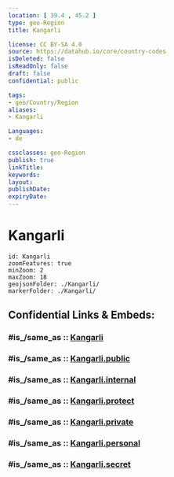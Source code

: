 ```yaml
---
location: [ 39.4 , 45.2 ] 
type: geo-Region
title: Kangarli

license: CC BY-SA 4.0
source: https://datahub.io/core/country-codes
isDeleted: false
isReadOnly: false
draft: false
confidential: public

tags:
- geo/Country/Region
aliases:
- Kangarli

Languages:
- de

cssclasses: geo-Region
publish: true
linkTitle: 
keywords: 
layout: 
publishDate: 
expiryDate: 
---
```


# Kangarli

```leaflet
id: Kangarli
zoomFeatures: true 
minZoom: 2 
maxZoom: 18
geojsonFolder: ./Kangarli/
markerFolder: ./Kangarli/
```


## Confidential Links & Embeds: 

### #is_/same_as :: [Kangarli](/_Standards/Earth/Continent/Asia/Asia~North~West/Azerbaijan/Armenian_Enclaves/Kangarli.md) 

### #is_/same_as :: [Kangarli.public](/_public/Earth/Continent/Asia/Asia~North~West/Azerbaijan/Armenian_Enclaves/Kangarli.public.md) 

### #is_/same_as :: [Kangarli.internal](/_internal/Earth/Continent/Asia/Asia~North~West/Azerbaijan/Armenian_Enclaves/Kangarli.internal.md) 

### #is_/same_as :: [Kangarli.protect](/_protect/Earth/Continent/Asia/Asia~North~West/Azerbaijan/Armenian_Enclaves/Kangarli.protect.md) 

### #is_/same_as :: [Kangarli.private](/_private/Earth/Continent/Asia/Asia~North~West/Azerbaijan/Armenian_Enclaves/Kangarli.private.md) 

### #is_/same_as :: [Kangarli.personal](/_personal/Earth/Continent/Asia/Asia~North~West/Azerbaijan/Armenian_Enclaves/Kangarli.personal.md) 

### #is_/same_as :: [Kangarli.secret](/_secret/Earth/Continent/Asia/Asia~North~West/Azerbaijan/Armenian_Enclaves/Kangarli.secret.md)

